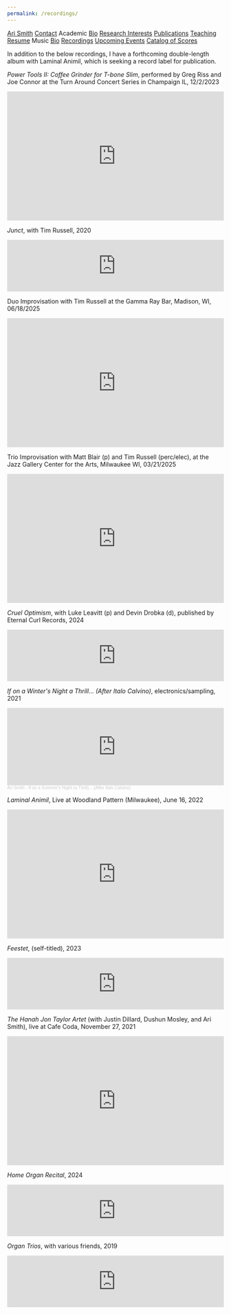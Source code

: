 ```yaml
---
permalink: /recordings/
---
```


<div class="sidenav">
  <a href="../">Ari Smith</a>
  <a href="../contact">Contact</a>
  <atitle>Academic</atitle>
  <a href="../academic-bio"><asub>Bio</asub></a>
  <a href="../research-interests"><asub>Research Interests</asub></a>
  <a href="../publications"><asub>Publications</asub></a>
  <a href="../teaching"><asub>Teaching</asub></a>
  <a href="../Ari Smith Resume as of 05-19-2025.pdf" download><asub>Resume</asub></a>
  <atitle>Music</atitle>
  <a href="../music-bio"><asub>Bio</asub></a>
  <a href="../recordings"><asub>Recordings</asub></a>
  <a href="../upcoming"><asub>Upcoming Events</asub></a>
  <a href="../catalog-of-works"><asub>Catalog of Scores</asub></a>
</div>

In addition to the below recordings, I have a forthcoming double-length album with Laminal Animil, which is seeking a record label for publication.

*Power Tools II: Coffee Grinder for T-bone Slim*, performed by Greg Riss and Joe Connor at the Turn Around Concert Series in Champaign IL, 12/2/2023

<iframe width="100%" height="300" src="https://www.youtube.com/embed/45t_ISW6QEs?si=cEa3U1WtWuFEHEkL" title="YouTube video player" frameborder="0" allow="accelerometer; autoplay; clipboard-write; encrypted-media; gyroscope; picture-in-picture; web-share" referrerpolicy="strict-origin-when-cross-origin" allowfullscreen></iframe>

*Junct*, with Tim Russell, 2020

<iframe style="border: 0; width: 100%; height: 120px;" src="https://bandcamp.com/EmbeddedPlayer/album=221179530/size=large/bgcol=ffffff/linkcol=0687f5/tracklist=false/artwork=small/transparent=true/" seamless><a href="https://avoidancepolicy.bandcamp.com/album/junct">Junct by Ari Smith/Tim Russell</a></iframe>

Duo Improvisation with Tim Russell at the Gamma Ray Bar, Madison, WI, 06/18/2025

<iframe width="100%" height="300" src="https://www.youtube.com/embed/D88iQo9PcXI?si=5B72nywnOEeIIL8y" title="YouTube video player" frameborder="0" allow="accelerometer; autoplay; clipboard-write; encrypted-media; gyroscope; picture-in-picture; web-share" referrerpolicy="strict-origin-when-cross-origin" allowfullscreen></iframe>

Trio Improvisation with Matt Blair (p) and Tim Russell (perc/elec), at the Jazz Gallery Center for the Arts, Milwaukee WI, 03/21/2025

<iframe width="100%" height="300" src="https://www.youtube.com/embed/K5Y30JjKt8Q?si=phvrEMBpm-CYtaSX" title="YouTube video player" frameborder="0" allow="accelerometer; autoplay; clipboard-write; encrypted-media; gyroscope; picture-in-picture; web-share" referrerpolicy="strict-origin-when-cross-origin" allowfullscreen></iframe>

*Cruel Optimism*, with Luke Leavitt (p) and Devin Drobka (d), published by Eternal Curl Records, 2024

<iframe style="border: 0; width: 100%; height: 120px;" src="https://bandcamp.com/EmbeddedPlayer/album=2963885695/size=large/bgcol=ffffff/linkcol=0687f5/tracklist=false/artwork=small/transparent=true/" seamless><a href="https://lukeleavitt.bandcamp.com/album/cruel-optimism">Cruel Optimism by Luke Leavitt</a></iframe>

*If on a Winter's Night a Thrill...  (After Italo Calvino)*, electronics/sampling, 2021

<iframe width="100%" height="180" scrolling="no" frameborder="no" allow="autoplay" src="https://w.soundcloud.com/player/?url=https%3A//api.soundcloud.com/playlists/1370659009&color=%23ff5500&auto_play=false&hide_related=false&show_comments=true&show_user=true&show_reposts=false&show_teaser=true"></iframe><div style="font-size: 10px; color: #cccccc;line-break: anywhere;word-break: normal;overflow: hidden;white-space: nowrap;text-overflow: ellipsis; font-family: Interstate,Lucida Grande,Lucida Sans Unicode,Lucida Sans,Garuda,Verdana,Tahoma,sans-serif;font-weight: 100;"><a href="https://soundcloud.com/ari-smith-658926111" title="Ari Smith" target="_blank" style="color: #cccccc; text-decoration: none;">Ari Smith</a> · <a href="https://soundcloud.com/ari-smith-658926111/sets/if-on-a-summers-night-a-thrill" title="If on a Summer&#x27;s Night (a Thrill)... (After Italo Calvino)" target="_blank" style="color: #cccccc; text-decoration: none;">If on a Summer&#x27;s Night (a Thrill)... (After Italo Calvino)</a></div>

*Laminal Animil*, Live at Woodland Pattern (Milwaukee), June 16, 2022

<iframe width="100%" height="300" src="https://www.youtube.com/embed/s3jFFs7lf90?start=81" title="YouTube video player" frameborder="0" allow="accelerometer; autoplay; clipboard-write; encrypted-media; gyroscope; picture-in-picture" allowfullscreen></iframe>

*Feestet*, (self-titled), 2023

<iframe style="border: 0; width: 100%; height: 120px;" src="https://bandcamp.com/EmbeddedPlayer/album=1677559607/size=large/bgcol=ffffff/linkcol=0687f5/tracklist=false/artwork=small/transparent=true/" seamless><a href="https://feestet.bandcamp.com/album/feestet">Feestet by Feestet</a></iframe>

*The Hanah Jon Taylor Artet* (with Justin Dillard, Dushun Mosley, and Ari Smith), live at Cafe Coda, November 27, 2021

<iframe width="100%" height="300" src="https://www.youtube.com/embed/ecuF1mrfuhY?start=292" title="YouTube video player" frameborder="0" allow="accelerometer; autoplay; clipboard-write; encrypted-media; gyroscope; picture-in-picture" allowfullscreen></iframe>

*Home Organ Recital*, 2024

<iframe style="border: 0; width: 100%; height: 120px;" src="https://bandcamp.com/EmbeddedPlayer/album=2882810492/size=large/bgcol=ffffff/linkcol=0687f5/tracklist=false/artwork=small/transparent=true/" seamless><a href="https://arismith.bandcamp.com/album/home-organ-recital">Home Organ Recital by Ari Smith</a></iframe>

*Organ Trios*, with various friends, 2019

<iframe style="border: 0; width: 100%; height: 120px;" src="https://bandcamp.com/EmbeddedPlayer/album=2449530586/size=large/bgcol=ffffff/linkcol=0687f5/tracklist=false/artwork=small/transparent=true/" seamless><a href="https://arismith.bandcamp.com/album/organ-trios-2">Organ Trios by Ari Smith</a></iframe>
